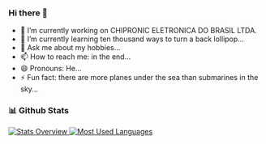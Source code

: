 ### Hi there 👋

- 🔭 I’m currently working on CHIPRONIC ELETRONICA DO BRASIL LTDA.
- 🌱 I’m currently learning ten thousand ways to turn a back lollipop...
- 💬 Ask me about my hobbies...
- 📫 How to reach me: in the end...
- 😄 Pronouns: He...
- ⚡ Fun fact: there are more planes under the sea than submarines in the sky...

### 📊 Github Stats
<a href='https://github.com/pedro-afk/github-stats-transparent'>
  
![Stats Overview](https://raw.githubusercontent.com/pedro-afk/github-stats-transparent/output/generated/overview.svg)
![Most Used Languages](https://raw.githubusercontent.com/pedro-afk/github-stats-transparent/output/generated/languages.svg)

</a>
